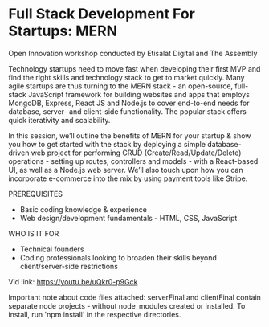 # Full Stack Development For Startups: MERN

Open Innovation workshop conducted by Etisalat Digital and The Assembly

Technology startups need to move fast when developing their first MVP and find the right skills and technology stack to get to market quickly. Many agile startups are thus turning to the MERN stack - an open-source, full-stack JavaScript framework for building websites and apps that employs MongoDB, Express, React JS and Node.js to cover end-to-end needs for database, server- and client-side functionality. The popular stack offers quick iterativity and scalability.

In this session, we’ll outline the benefits of MERN for your startup & show you how to get started with the stack by deploying a simple database-driven web project for performing CRUD (Create/Read/Update/Delete) operations - setting up routes, controllers and models - with a React-based UI, as well as a Node.js web server. We’ll also touch upon how you can incorporate e-commerce into the mix by using payment tools like Stripe.

PREREQUISITES
- Basic coding knowledge & experience
- Web design/development fundamentals - HTML, CSS, JavaScript

WHO IS IT FOR
- Technical founders
- Coding professionals looking to broaden their skills beyond client/server-side restrictions

Vid link: https://youtu.be/uQkr0-p9Gck

Important note about code files attached:
serverFinal and clientFinal contain separate node projects - without node_modules created or installed.  To install, run 'npm install' in the respective directories.
